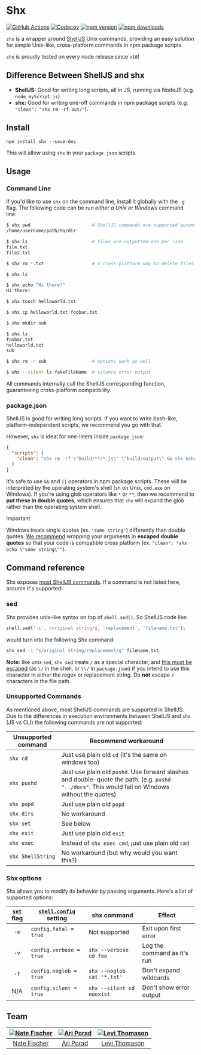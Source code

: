 # Shx

[![GitHub Actions](https://img.shields.io/github/actions/workflow/status/shelljs/shx/main.yml?style=flat-square&logo=github)](https://github.com/shelljs/shx/actions/workflows/main.yml)
[![Codecov](https://img.shields.io/codecov/c/github/shelljs/shx/main.svg?style=flat-square&label=coverage)](https://codecov.io/gh/shelljs/shx)
[![npm version](https://img.shields.io/npm/v/shx.svg?style=flat-square)](https://www.npmjs.com/package/shx)
[![npm downloads](https://img.shields.io/npm/dm/shx.svg?style=flat-square)](https://www.npmjs.com/package/shx)

`shx` is a wrapper around [ShellJS](https://github.com/shelljs/shelljs) Unix
commands, providing an easy solution for simple Unix-like, cross-platform
commands in npm package scripts.

`shx` is proudly tested on every node release since <!-- start minVersion -->`v18`<!-- stop minVersion -->!

## Difference Between ShellJS and shx

- **ShellJS:** Good for writing long scripts, all in JS, running via NodeJS (e.g. `node myScript.js`).
- **shx:** Good for writing one-off commands in npm package scripts (e.g. `"clean": "shx rm -rf out/"`).

## Install

```shell
npm install shx --save-dev
```
This will allow using `shx` in your `package.json` scripts.

## Usage

### Command Line

If you'd like to use `shx` on the command line, install it globally with the `-g` flag.
The following code can be run *either a Unix or Windows* command line:

```Bash
$ shx pwd                       # ShellJS commands are supported automatically
/home/username/path/to/dir

$ shx ls                        # files are outputted one per line
file.txt
file2.txt

$ shx rm *.txt                  # a cross-platform way to delete files!

$ shx ls

$ shx echo "Hi there!"
Hi there!

$ shx touch helloworld.txt

$ shx cp helloworld.txt foobar.txt

$ shx mkdir sub

$ shx ls
foobar.txt
helloworld.txt
sub

$ shx rm -r sub                 # options work as well

$ shx --silent ls fakeFileName  # silence error output
```

All commands internally call the ShellJS corresponding function, guaranteeing
cross-platform compatibility.

### package.json

ShellJS is good for writing long scripts. If you want to write bash-like,
platform-independent scripts, we recommend you go with that.

However, `shx` is ideal for one-liners inside `package.json`:

```json
{
  "scripts": {
    "clean": "shx rm -rf \"build/**/*.js\" \"build/output\" && shx echo \"Done cleaning\""
  }
}
```

It's safe to use `&&` and `||` operators in npm package scripts. These will be
interpreted by the operating system's shell (`sh` on Unix, `cmd.exe` on
Windows). If you're using glob operators like `*` or `**`, then we recommend to
**put these in double quotes**, which ensures that `shx` will expand the glob
rather than the operating system shell.

> [!IMPORTANT]
> Windows treats single quotes (ex. `'some string'`) differently than double
> quotes.
> [We recommend](https://github.com/shelljs/shx/issues/165#issuecomment-563127983)
> wrapping your arguments in **escaped double quotes** so that your code is
> compatible cross platform (ex. `"clean": "shx echo \"some string\""`).

## Command reference

Shx exposes [most ShellJS
commands](https://github.com/shelljs/shelljs#command-reference). If a command is
not listed here, assume it's supported!

### sed

Shx provides unix-like syntax on top of `shell.sed()`. So ShellJS code like:

```js
shell.sed('-i', /original string/g, 'replacement', 'filename.txt');
```

would turn into the following Shx command:

```sh
shx sed -i "s/original string/replacement/g" filename.txt
```

**Note:** like unix `sed`, `shx sed` treats `/` as a special character, and
[this must be
escaped](https://github.com/shelljs/shx/issues/169#issuecomment-563013849) (as
`\/` in the shell, or `\\/` in `package.json`) if you intend to use this
character in either the regex or replacement string. Do **not** escape `/`
characters in the file path.

### Unsupported Commands

As mentioned above, most ShellJS commands are supported in ShellJS. Due to the
differences in execution environments between ShellJS and `shx` (JS vs CLI) the
following commands are not supported:

| Unsupported command | Recommend workaround |
| ------------------- | -------------------- |
| `shx cd`            | Just use plain old `cd` (it's the same on windows too) |
| `shx pushd`         | Just use plain old `pushd`. Use forward slashes and double-quote the path. (e.g. `pushd "../docs"`. This would fail on Windows without the quotes) |
| `shx popd`          | Just use plain old `popd` |
| `shx dirs`          | No workaround |
| `shx set`           | See below |
| `shx exit`          | Just use plain old `exit` |
| `shx exec`          | Instead of `shx exec cmd`, just use plain old `cmd` |
| `shx ShellString`   | No workaround (but why would you want this?) |

### Shx options

Shx allows you to modify its behavior by passing arguments. Here's a list of
supported options:

| [`set`](https://github.com/shelljs/shelljs#setoptions) flag | [`shell.config`](https://github.com/shelljs/shelljs#configuration) setting | shx command | Effect |
|:---:| --- | --- | --- |
| `-e` | `config.fatal = true` | Not supported | Exit upon first error |
| `-v` | `config.verbose = true` | `shx --verbose cd foo` | Log the command as it's run |
| `-f` | `config.noglob = true` | `shx --noglob cat '*.txt'` | Don't expand wildcards |
| N/A | `config.silent = true` | `shx --silent cd noexist` | Don't show error output |

## Team

| [![Nate Fischer](https://avatars.githubusercontent.com/u/5801521?s=130)](https://github.com/nfischer) | [![Ari Porad](https://avatars1.githubusercontent.com/u/1817508?v=3&s=130)](http://github.com/ariporad) | [![Levi Thomason](https://avatars1.githubusercontent.com/u/5067638?v=3&s=130)](https://github.com/levithomason) |
|:---:|:---:|:---:|
| [Nate Fischer](https://github.com/nfischer) | [Ari Porad](http://github.com/ariporad) | [Levi Thomason](https://github.com/levithomason) |

